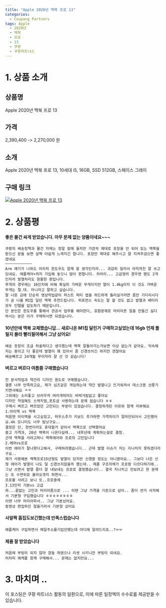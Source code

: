 ```yaml
---
title: "Apple 2020년 맥북 프로 13"
categories:
  - Coupang Partners
tags: Apple
  - 2020년
  - 맥북
  - 프로
  - 13
  - 쿠팡
  - 쿠팡파트너스
---
```

# 1. 상품 소개
## 상품명
Apple 2020년 맥북 프로 13

## 가격
2,390,400 -> 2,270,000 원

## 소개
Apple 2020년 맥북 프로 13, 10세대 i5, 16GB, SSD 512GB, 스페이스 그레이

## 구매 링크
[![Apple 2020년 맥북 프로 13](https://static.coupangcdn.com/image/affiliate/banner/df471a8119ccea644dd51794babb9691@2x.jpg)](https://coupa.ng/bOXso0)
# 2. 상품평 

#### 좋은 물건 싸게 받았습니다. 아무 문제 없는 양품이네요~~~
    쿠팡의 배송정책과 물건 자체는 정말 맘에 들지만 가끔씩 제대로 포장을 안 되어 있는 맥북을 받으신 분들 보면 살짝 아쉽게 느껴지긴 합니다. 포장만 제대로 해주시고 잘 지켜주셨으면 좋겠네요
    ———————————— 
    Arm 얘기가 나와도 어차피 윈도우도 함께 쓸 생각인지라... 과감히 질러서 아직까진 잘 쓰고 있네요. 애플케어+까지 가입해 놓으니 맘이 편합니다. 차라리... 고급형의 경우엔 팬도 2개인지라 발열처리도 원활한 편입니다. 
    무게의 경우에는 16인치에 비해 확실히 가벼운 무게이지만 말이 1.4kg이지 이 것도 가벼운 무게는 절.대. 아니라고 말하고 싶습니다.
    말 나온 김에 단순히 영상작업같이 퍼스트 파티 앱을 하드하게 돌리실거라면 좀만 기다리시다가 곧 나올 M1칩 달린 맥북 추천드립니다. 퍼포먼스 속도는 말 할 것도 없고 발열과 배터리 모두 인텔을 압도하기 때문입니다. 
    단 본인은 윈도우를 통해서 관공서 업무를 해야한다, 호환문제로 머리아픈 일을 만들긴 싫다 하시는 분은 이거 구매하시면 되겠습니다.

#### 10년만에 맥북 교체했습니답... 새로나온 M1칩 달린거 구매하고싶었는데 16gb 언제 풀릴지 몰라 빨리필여해서 그냥 샀어요! 
    배송 포장이 조금 허술하다고 생각했는데 맥북 잘돌아가는거보면 이상 없는거 같아요. 익숙해지는 중이고 다 좋은데 발열이 꽤 있어서 좀 신경쓰이긴 하지만 갠찮아요
    배송빠르고 24개월 무이자라 잘 산 것 같습니다!

#### 벼르고 벼르다 여름쯤 구매했습니다 
    전 문서작업과 약간의 디자인 용도로 구매했습니다.
    결론 너무 만족하고요, 제가 심즈같은 게임하는데 약간 발열나고 뜨거워져서 데스크용 선풍기 키면서해요 ㅋㅋ 
    그외에는 소리좋고 브라우저 여러개띄어도 버벅거림없고 좋아요
    디자인 작업해도 스케치앱,포토샵 사용하는데 문제 없습니다 ㅎㅎ
    구매시 벼르고 벼르었던 고민되는 부분이 있었습니다. 결정하게된 이유와 함께 리뷰해요 
    1.아이맥 vs 맥북
    처음엔 아이맥을 사고싶었고, 마우스추가 키보드 추가하면 가격차이가 얼마안되어서 고민했어요.4k 모니터도 너무 탐낫구요.. 
    결정은 단, 한번이라도 휴대할거 같아서 맥북으로 선택했어요
    중고 가격과, 20년 맥북이 나온다길래... 내후년에 계획하는걸로 결정.
    근데 맥북을 사려고하니 맥북에어와 프로의 고민입니다
    2.에어vs프로 
    이번 에어가 잘나왓다고해서, 구매하려했습니다.. 근데 발열 이슈가 저는 지나치지 못하겠더라구요.. 
    제가 사용해본 맥북프로15년형도 발열이 있지만 신경쓸 정도는 아니였어요.. 그보다 나은 신형 에어가 발열이 나도 덜 신경쓰지않을까 했는데.. 제품 구조자체가 프로랑 다르다하기에.. 그냥 쓰면서 발열 좀더 잘 내보내는 프로로 결정했습니다.. 결국 지나치고 안보려고 한 문제는 또 수면위로 올라오겟지 하면서...
    프로를 사려고 보니 또..프로중에 
    3.13인치 기본vs 고급 
    하...끝없는 고민과 머리아픔으로 ... 이땐 그냥 가격을 기준으로 삼아.. 좀더 싼거 사자해서 기본형 구입했습니다 ㅎㅎㅎㅎㅎㅎㅎㅎ
    이땐 너무 머리아파서.. 그냥 기본샀어요. 
    동영상 편집하진 않을거라서 기본형 샀어요

#### 사알짝 흠집도보긴했는데 만족스럽습니다
    애플케어 구입하면서 메일주소를기입안했는데 어디에 알려드리죠..?ㅠㅠ

#### 제품 잘 받았습니다
    처음에 부팅이 되지 않아 깜놀 하였으나 리셋 시키니깐 부팅이 되네요.
    어차피 애캐플 함께 구매해서... 문제는 없지만요...

# 3. 마치며 ..
이 포스팅은 쿠팡 파트너스 활동의 일환으로, 이에 따른 일정액의 수수료를 제공받을 수 있습니다.